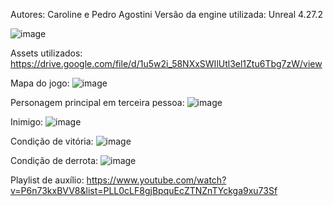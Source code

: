 Autores: Caroline e Pedro Agostini
Versão da engine utilizada: Unreal 4.27.2

![image](https://user-images.githubusercontent.com/61890562/236649333-f0b626c6-94f4-4ccd-99e5-4e0283ea6de1.png)

Assets utilizados:
https://drive.google.com/file/d/1u5w2i_58NXxSWIlUtl3el1Ztu6Tbg7zW/view

Mapa do jogo:
![image](https://user-images.githubusercontent.com/61890562/236649370-4e06bf1c-31c5-4b4b-837c-511a3bc40867.png)

Personagem principal em terceira pessoa:
![image](https://user-images.githubusercontent.com/61890562/236649385-4dfc428d-6d15-4c08-987d-2235f1a8cda5.png)

Inimigo:
![image](https://user-images.githubusercontent.com/61890562/236649388-5ae7b8f0-3a4b-4ee1-a153-44f688f0ea3e.png)

Condição de vitória:
![image](https://user-images.githubusercontent.com/61890562/236649577-dc80d2f4-7d9a-4e66-9a9e-68e290901a39.png)

Condição de derrota:
![image](https://user-images.githubusercontent.com/61890562/236649585-0aa109c2-1241-433a-a14d-4c70b44f5ecf.png)

Playlist de auxílio: https://www.youtube.com/watch?v=P6n73kxBVV8&list=PLL0cLF8gjBpquEcZTNZnTYckga9xu73Sf


